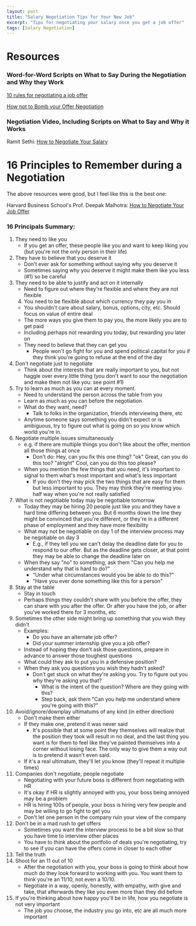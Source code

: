 ```yaml
---
layout: post
title: "Salary Negotiation Tips for Your New Job"
excerpt: "Tips for negotiating your salary once you get a job offer"
tags: [Salary Negotiation]
---
```


# Resources

### Word-for-Word Scripts on What to Say During the Negotiation and Why they Work
[10 rules for negotiating a job offer](http://haseebq.com/my-ten-rules-for-negotiating-a-job-offer)

[How not to Bomb your Offer Negotiation](http://haseebq.com/how-not-to-bomb-your-offer-negotiation)

### Negotiation Video, Including Scripts on What to Say and Why it Works
Ramit Sethi: [How to Negotiate Your Salary](http://www.iwillteachyoutoberich.com/guides/ultimate-guide-to-asking-for-a-raise-and-negotiating-salary/part-3/)

# 16 Principles to Remember during a Negotiation
The above resources were good, but I feel like this is the best one:

Harvard Business School's Prof. Deepak Malhotra:
[How to Negotiate Your Job Offer](https://www.youtube.com/watch?v=km2Hd_xgo9Q)

### 16 Principals Summary:

1. They need to like you
    * If you get an offer, these people like you and want to keep liking you (but you're not the only person in their life)
2.  They have to believe that you deserve it
    * Don't ever ask for something without saying why you deserve it
    * Sometimes saying why you deserve it might make them like you less (#1) so be careful
3. They need to be able to justify and act on it internally
    * Need to figure out where they're flexible and where they are not flexible
    4. You need to be flexible about which currency they pay you in
    * You shouldn't care about salary, bonus, options, city, etc. Should focus on value of entire deal
    * The more ways you give them to pay you, the more likely you are to get paid
    * Including perhaps not rewarding you today, but rewarding you later on
    * They need to believe that they can get you
        * People won't go fight for you and spend political capital for you if they think you're going to refuse at the end of the day
5. Don't negotiate just to negotiate 
    * Think about the interests that are really important to you, but not haggle over every little thing (you don't want to sour the negotiation and make them not like you: see point #1)
6. Try to learn as much as you can at every moment. 
    * Need to understand the person across the table from you
    * Learn as much as you can before the negotiation
    * What do they want, need?
        * Talk to folks in the organization, friends interviewing there, etc
    * Anytime someone says something you didn't expect or is ambiguous, try to figure out what is going on so you know which world you're in.
7. Negotiate multiple issues simultaneously
    * e.g. if there are multiple things you don't like about the offer, mention all those things at once
        * Don't do: Hey, can you fix this one thing? "ok" Great, can you do this too? "alright" Cool, can you do this too please?
    * When you mention the few things that you need, it's important to signal to them what's most important and what's less important
        * If you don't they may pick the two things that are easy for them but less important to you. They may think they're meeting you half way when you're not really satisfied
8. What is not negotiable today may be negotiable tomorrow
    * Today they may be hiring 20 people just like you and they have a hard time differing between you. But 6 months down the line they might be convinced that you're different, or they're in a different phase of employment and they have more flexibility
    * What may not be negotiable on day 1 of the interview process may be negotiable on day 3
        * E.g., if they tell you we can't delay the deadline date for you to respond to our offer. But as the deadline gets closer, at that point they may be able to change the deadline later on
    * When they say "no" to something, ask them "Can you help me understand why that is hard to do?" 
        * "Under what circumstances would you be able to do this?"
        * "Have you ever done something like this for a person"
9. Stay at the table
    * Stay in touch
    * Perhaps things they couldn't share with you before the offer, they can share with you after the offer. Or after you have the job, or after you've worked there for 3 months, etc
10. Sometimes the other side might bring up something that you wish they didn't
    * Examples:
        * Do you have an alternate job offer?
        * Did your summer internship give you a job offer?
    * Instead of hoping they don't ask those questions, prepare in advance to answer those toughest questions
    * What could they ask to put you in a defensive position?
    * When they ask you questions you wish they hadn't asked?
        * Don't get stuck on what they're asking you. Try to figure out you why they're asking you that?
            * What is the intent of the question? Where are they going with this?
            * Step back, ask them "Can you help me understand where you're going with this?"
11. Avoid/ignore/downplay ultimatums of any kind (in either direction)
    * Don't make them either
    * If they make one, pretend it was never said
        * It's possible that at some point they themselves will realize that the position they took will result in no deal, and the last thing you want is for them to feel like they've painted themselves into a corner without losing face. The only way to give them a way out is to pretend it wasn't even said.
    * If it's a real ultimatum, they'll let you know (they'll repeat it multiple times)
12. Companies don't negotiate, people negotiate
    * Negotiating with your future boss is different from negotiating with HR
    * It's okay if HR is slightly annoyed with you, your boss being annoyed may be a problem
    * HR is hiring 100s of people, your boss is hiring very few people and may be willing to go fight to get you
    * Don't let one person in the company ruin your view of the company
13. Don't be in a mad rush to get offers
    * Sometimes you want the interview process to be a bit slow so that you have time to interview other places
    * You have to think about the portfolio of deals you're negotiating, try to see if you can have the offers come in closer to each other
14. Tell the truth
15. Shoot for an 11 out of 10
    * After the negotiation with you, your boss is going to think about how much do they look forward to working with you. You want them to think you're an 11/10, not even a 10/10.
    * Negotiate in a way, openly, honestly, with empathy, with give and take, that afterwards they like you even more than they did before
16. If you're thinking about how happy you'll be in life, how you negotiate is not very important
    * The job you choose, the industry you go into, etc are all much more important
